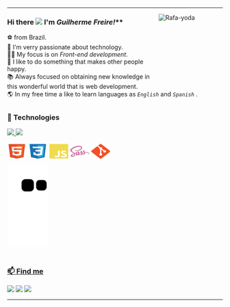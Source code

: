 ***
<div>
  <img align="right" width="150" height="150" alt="Rafa-yoda" src="https://i.pinimg.com/originals/e6/2a/fd/e62afd154b9ec394b7d282c7ef8e688c.gif"/>
</div> 

### **Hi there <img src="https://raw.githubusercontent.com/kaueMarques/kaueMarques/master/hi.gif" width="30px"> I'm *Guilherme Freire!***** 

⚽ from Brazil. <br>
💜 I'm verry passionate about technology. <br>
👨‍💻 My focus is on _Front-end development_. <br>
🤩 I like to do something that makes other people happy. </br>
📚 Always focused on obtaining new knowledge in this wonderful world that is web development. <br>
🌎 In my free time a like to learn languages as *_`English`_* and *_`Spanish`_* . <br>

##

**<h3> :rocket: Technologies </h3>**

<div>
  <a href="https://github.com/Guilhemre-bot149">
  <img height="150em" src="https://github-readme-stats.vercel.app/api?username=Mateus20Barros&show_icons=true&theme=dracula&include_all_commits=true&count_private=true"/>
  <img height="150em" src="https://github-readme-stats.vercel.app/api/top-langs/?username=Guilherme-bot149&layout=compact&langs_count=16&theme=dracula"/>
</div>
<br>
<div style="display: inline-block">
  <img src="https://raw.githubusercontent.com/devicons/devicon/master/icons/html5/html5-original.svg" height="35" width="45" align="center"/>
  <img src="https://raw.githubusercontent.com/devicons/devicon/master/icons/css3/css3-original.svg" height="35" width="45" align="center"/>
  <img src="https://raw.githubusercontent.com/devicons/devicon/master/icons/javascript/javascript-plain.svg" height="35" width="45" align="center">
  <img src="https://raw.githubusercontent.com/devicons/devicon/master/icons/sass/sass-original.svg" height="35" width="45" align="center"/>
  <img src="https://raw.githubusercontent.com/devicons/devicon/master/icons/git/git-original.svg" height="35" width="45" align="center"/>
  
  ![Snake animation](https://github.com/Guilherme-bot149/Guilherme-bot149/blob/output/github-contribution-grid-snake.svg)
</div>
  
##

**<h3>:mailbox: Find me</h3>**
<div> 
  <a href="https://www.linkedin.com/in/guilherme-freire-4921471b4/" target="_blank"><img src="https://img.shields.io/badge/-LinkedIn-%230077B5?style=for-the-badge&logo=linkedin&logoColor=white" target="_blank"></a>
  <a href="https://www.instagram.com/guifreie63/" target="_blank"><img src="https://img.shields.io/badge/-Instagram-b5179e?style=for-the-badge&logo=instagram&logoColor=white" target="_blank"></a>
  <a href = "mailto:guilhermeffsilva52@gmail.com"><img src="https://img.shields.io/badge/-Gmail-%23333?style=for-the-badge&logo=gmail&logoColor=white" target="_blank"></a>
</div>
  
***
